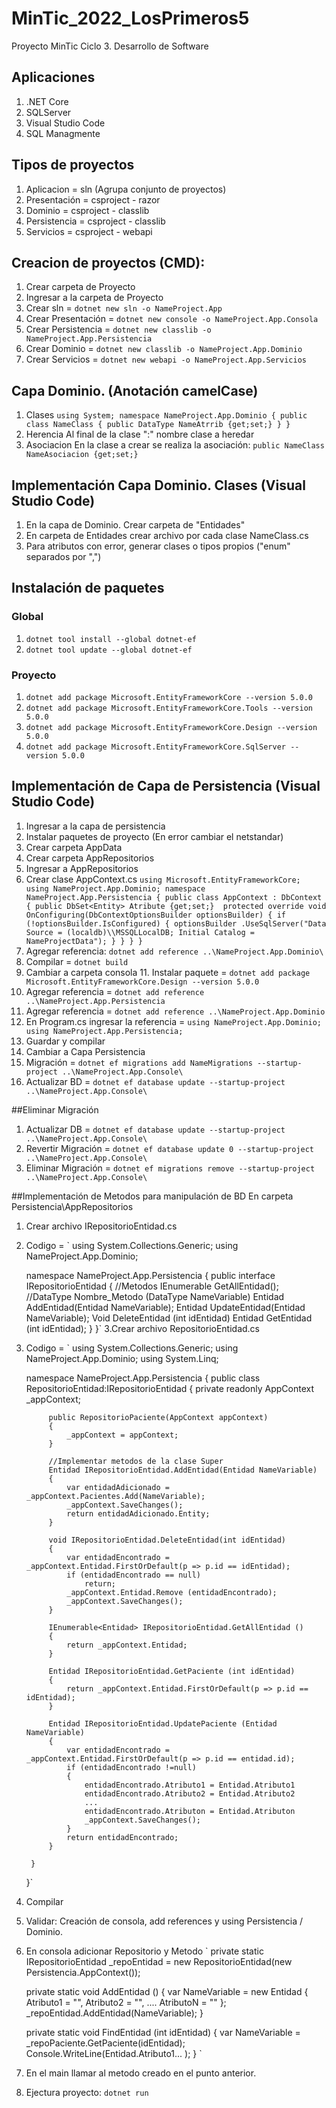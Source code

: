 # MinTic_2022_LosPrimeros5
Proyecto MinTic Ciclo 3. Desarrollo de Software

## Aplicaciones
1. .NET Core
2. SQLServer
3. Visual Studio Code
4. SQL Managmente

## Tipos de proyectos
1. Aplicacion = sln (Agrupa conjunto de proyectos)
2. Presentación = csproject - razor
3. Dominio = csproject - classlib
4. Persistencia = csproject - classlib
5. Servicios = csproject - webapi

## Creacion de proyectos (CMD):
1. Crear carpeta de Proyecto
2. Ingresar a la carpeta de Proyecto 
3. Crear sln = `dotnet new sln -o NameProject.App`
4. Crear Presentación = `dotnet new console -o NameProject.App.Consola`
5. Crear Persistencia = `dotnet new classlib -o NameProject.App.Persistencia`
6. Crear Dominio = `dotnet new classlib -o NameProject.App.Dominio`
7. Crear Servicios = `dotnet new webapi -o NameProject.App.Servicios`

## Capa Dominio. (Anotación camelCase)
1. Clases
`using System;
namespace NameProject.App.Dominio
{
	public class NameClass
	{
		public DataType NameAtrrib {get;set;}
	}
}`
2. Herencia 
	Al final de la clase ":" nombre clase a heredar
3. Asociacion
En la clase a crear se realiza la asociación: `public NameClass NameAsociacion {get;set;}`

## Implementación Capa Dominio. Clases (Visual Studio Code)
1. En la capa de Dominio. Crear carpeta de "Entidades"
2. En carpeta de Entidades crear archivo por cada clase NameClass.cs
3. Para atributos con error, generar clases o tipos propios ("enum" separados por ",")

## Instalación de paquetes
### Global
1. `dotnet tool install --global dotnet-ef`
2. `dotnet tool update --global dotnet-ef`
### Proyecto
1. `dotnet add package Microsoft.EntityFrameworkCore --version 5.0.0`
2. `dotnet add package Microsoft.EntityFrameworkCore.Tools --version 5.0.0`
3. `dotnet add package Microsoft.EntityFrameworkCore.Design --version 5.0.0`
4. `dotnet add package Microsoft.EntityFrameworkCore.SqlServer --version 5.0.0`

## Implementación de Capa de Persistencia (Visual Studio Code)
1. Ingresar a la capa de persistencia
2. Instalar paquetes de proyecto (En error cambiar el netstandar)
3. Crear carpeta AppData
4. Crear carpeta AppRepositorios
5. Ingresar a AppRepositorios
6. Crear clase AppContext.cs
`
using Microsoft.EntityFrameworkCore;
using NameProject.App.Dominio;
namespace NameProject.App.Persistencia
{
    public class AppContext : DbContext
    {
            public DbSet<Entity> Atribute {get;set;} 
            protected override void OnConfiguring(DbContextOptionsBuilder optionsBuilder)
        {
            if (!optionsBuilder.IsConfigured)
            {
                optionsBuilder
                .UseSqlServer("Data Source = (localdb)\\MSSQLLocalDB; Initial Catalog = NameProjectData");
            }
        }
    }
}
`
8. Agregar referencia: `dotnet add reference ..\NameProject.App.Dominio\`
9. Compilar = `dotnet build`
10. Cambiar a carpeta consola
	11. Instalar paquete = `dotnet add package Microsoft.EntityFrameworkCore.Design --version 5.0.0`
12. Agregar referencia = `dotnet add reference ..\NameProject.App.Persistencia`
13. Agregar referencia = `dotnet add reference ..\NameProject.App.Dominio`
14. En Program.cs ingresar la referencia = 
	`using NameProject.App.Dominio;
	using NameProject.App.Persistencia;`
16. Guardar y compilar
17. Cambiar a Capa Persistencia
18. Migración = `dotnet ef migrations add NameMigrations --startup-project ..\NameProject.App.Console\`
19. Actualizar BD = `dotnet ef database update --startup-project ..\NameProject.App.Console\`

##Eliminar Migración
1. Actualizar DB = `dotnet ef database update --startup-project ..\NameProject.App.Console\`
2. Revertir Migración = `dotnet ef database update 0 --startup-project ..\NameProject.App.Console\`
3. Eliminar Migración = `dotnet ef migrations remove --startup-project ..\NameProject.App.Console\`

##Implementación de Metodos para manipulación de BD
En carpeta Persistencia\AppRepositorios
1. Crear archivo IRepositorioEntidad.cs
2. Codigo = `
	using System.Collections.Generic;
	using NameProject.App.Dominio;
	
	namespace NameProject.App.Persistencia
	{
		public interface IRepositorioEntidad
		{
			//Metodos
			IEnumerable<Entidad> GetAllEntidad();
			//DataType Nombre_Metodo (DataType NameVariable)
			Entidad AddEntidad(Entidad NameVariable);
			Entidad UpdateEntidad(Entidad NameVariable);
			Void DeleteEntidad (int idEntidad)
			Entidad GetEntidad (int idEntidad);
		}
	}`
3.Crear archivo RepositorioEntidad.cs
4. Codigo = `
	using System.Collections.Generic;
	using NameProject.App.Dominio;
	using System.Linq;
	
	namespace NameProject.App.Persistencia
	{
		public class RepositorioEntidad:IRepositorioEntidad
		{
			private readonly AppContext _appContext;
			
			public RepositorioPaciente(AppContext appContext)
			{
			    _appContext = appContext;
			}
			
			//Implementar metodos de la clase Super
			Entidad IRepositorioEntidad.AddEntidad(Entidad NameVariable)
			{
				var entidadAdicionado = _appContext.Pacientes.Add(NameVariable);
				_appContext.SaveChanges();
				return entidadAdicionado.Entity;
			}
			
			void IRepositorioEntidad.DeleteEntidad(int idEntidad)
			{
				var entidadEncontrado = _appContext.Entidad.FirstOrDefault(p => p.id == idEntidad);
				if (entidadEncontrado == null) 
					return;
				_appContext.Entidad.Remove (entidadEncontrado);
				_appContext.SaveChanges();
			}
			
			IEnumerable<Entidad> IRepositorioEntidad.GetAllEntidad ()
			{
				return _appContext.Entidad;
			}
			
			Entidad IRepositorioEntidad.GetPaciente (int idEntidad)
			{
				return _appContext.Entidad.FirstOrDefault(p => p.id == idEntidad);
			}
			
			Entidad IRepositorioEntidad.UpdatePaciente (Entidad NameVariable)
			{
				var entidadEncontrado = _appContext.Entidad.FirstOrDefault(p => p.id == entidad.id);
				if (entidadEncontrado !=null)
				{
					entidadEncontrado.Atributo1 = Entidad.Atributo1
					entidadEncontrado.Atributo2 = Entidad.Atributo2
					...
					entidadEncontrado.Atributon = Entidad.Atributon
					_appContext.SaveChanges();
				}
				return entidadEncontrado;
			}
			
		}
	}`
5. Compilar
6. Validar: Creación de consola, add references y using Persistencia / Dominio.
7. En consola adicionar Repositorio y Metodo
	`
	private static IRepositorioEntidad _repoEntidad = new RepositorioEntidad(new Persistencia.AppContext());
	
	private static void AddEntidad ()
	{
		var NameVariable = new Entidad
		{
			Atributo1 = "",
			Atributo2 = "",
			....
			AtributoN = ""
		};
		_repoEntidad.AddEntidad(NameVariable);
	}
	
	private static void FindEntidad (int idEntidad)
	{
		var NameVariable = _repoPaciente.GetPaciente(idEntidad);
		Console.WriteLine(Entidad.Atributo1... );
	}
	`
8. En el main llamar al metodo creado en el punto anterior.
9. Ejectura proyecto: `dotnet run` 

